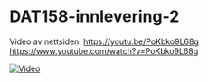 # DAT158-innlevering-2

Video av nettsiden:
https://youtu.be/PoKbko9L68g
https://www.youtube.com/watch?v=PoKbko9L68g

[![Video](https://img.youtube.com/vi/PoKbko9L68g/0.jpg)](https://www.youtube.com/watch?v=PoKbko9L68g)

